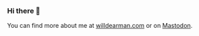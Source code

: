 ### Hi there 👋
You can find more about me at <a rel="me" href="https://www.willdearman.com" target="_blank" >willdearman.com</a> or on <a rel="me" href="https://supercool.fun/@will" target="_blank">Mastodon</a>.
<!--
**willdearman/willdearman** is a ✨ _special_ ✨ repository because its `README.md` (this file) appears on your GitHub profile.

Here are some ideas to get you started:

- 🔭 I’m currently working on ...
- 🌱 I’m currently learning ...
- 👯 I’m looking to collaborate on ...
- 🤔 I’m looking for help with ...
- 💬 Ask me about ...
- 📫 How to reach me: ...
- 😄 Pronouns: ...
- ⚡ Fun fact: ...
-->
